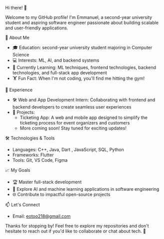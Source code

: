 Hi there! 👋

Welcome to my GitHub profile! I'm Emmanuel, a second-year university student and aspiring software engineer passionate about building scalable and user-friendly applications.



🚀 About Me
- 🎓 Education: second-year university student majoring in Computer Science
- 💻 Interests: ML, AI, and backend systems
- 🌱 Currently Learning: ML techniques, frontend technologies, backend technologies, and full-stack app development
- 🏋️ Fun Fact: When I'm not coding, you'll find me hitting the gym!

 💼 Experience
- 🛠️ Web and App Development Intern: Collaborating with frontend and backend developers to create seamless user experiences
- 🎯 Projects:
  - Ticketing App: A web and mobile app designed to simplify the ticketing process for event organizers and customers
  - More coming soon! Stay tuned for exciting updates!



 🛠️ Technologies & Tools
- Languages: C++, Java, Dart , JavaScript, SQL, Python
- Frameworks: Flutter
- Tools: Git, VS Code, Figma



 📈 My Goals
- 🏆 Master full-stack development
- 🤖 Explore AI and machine learning applications in software engineering
- 🌐 Contribute to impactful open-source projects



 📫 Let's Connect
- Email: eotoo218@gmail.com



Thanks for stopping by! Feel free to explore my repositories and don't hesitate to reach out if you'd like to collaborate or chat about tech. 🚀

